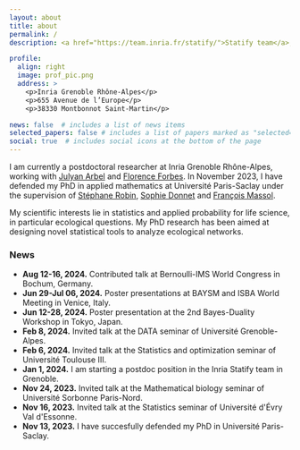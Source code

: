 ```yaml
---
layout: about
title: about
permalink: /
description: <a href="https://team.inria.fr/statify/">Statify team</a>, Inria, Laboratoire Jean Kuntzmann, Université Grenoble Alpes.

profile:
  align: right
  image: prof_pic.png
  address: >
    <p>Inria Grenoble Rhône-Alpes</p>
    <p>655 Avenue de l’Europe</p>
    <p>38330 Montbonnot Saint-Martin</p>

news: false  # includes a list of news items
selected_papers: false # includes a list of papers marked as "selected={true}"
social: true  # includes social icons at the bottom of the page
---
```


I am currently a postdoctoral researcher at Inria Grenoble Rhône-Alpes, working with [Julyan Arbel](https://www.julyanarbel.com/) and [Florence Forbes](https://mistis.inrialpes.fr/~forbes/). In November 2023, I have defended my PhD in applied mathematics at Université Paris-Saclay under the supervision of [Stéphane Robin](https://scj-robin.github.io/), [Sophie Donnet](https://sophiedonnet.github.io) and [François Massol](https://sites.google.com/a/polytechnique.org/francoismassol/home).

My scientific interests lie in statistics and applied probability for life science, in particular ecological questions. My PhD research has been aimed at designing novel statistical tools to analyze ecological networks.

### News

- **Aug 12-16, 2024.** Contributed talk at Bernoulli-IMS World Congress in Bochum, Germany.
- **Jun 29-Jul 06, 2024.** Poster presentations at BAYSM and ISBA World Meeting in Venice, Italy.
- **Jun 12-28, 2024.** Poster presentation at the 2nd Bayes-Duality Workshop in Tokyo, Japan.
- **Feb 8, 2024.** Invited talk at the DATA seminar of Université Grenoble-Alpes.
- **Feb 6, 2024.** Invited talk at the Statistics and optimization seminar of Université Toulouse III.
- **Jan 1, 2024.** I am starting a postdoc position in the Inria Statify team in Grenoble.
- **Nov 24, 2023.** Invited talk at the Mathematical biology seminar of Université Sorbonne Paris-Nord.
- **Nov 16, 2023.** Invited talk at the Statistics seminar of Université d'Évry Val d'Essonne.
- **Nov 13, 2023.** I have succesfully defended my PhD in Université Paris-Saclay.
